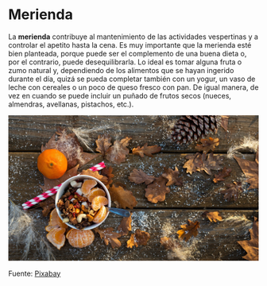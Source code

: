 # Merienda

La **merienda** contribuye al mantenimiento de las actividades vespertinas y a controlar el apetito hasta la cena. Es muy importante que la merienda esté bien planteada, porque puede ser el complemento de una buena dieta o, por el contrario, puede desequilibrarla. Lo ideal es tomar alguna fruta o zumo natural y, dependiendo de los alimentos que se hayan ingerido durante el día, quizá se pueda completar también con un yogur, un vaso de leche con cereales o un poco de queso fresco con pan. De igual manera, de vez en cuando se puede incluir un puñado de frutos secos (nueces, almendras, avellanas, pistachos, etc.).


![Merienda](img/merienda.jpg "Merienda")


Fuente: [Pixabay](https://pixabay.com/es/fruta-mandarina-clementinas-1958206/)